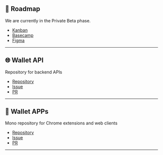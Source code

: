
## 📆 Roadmap
We are currently in the Private Beta phase.
- [Kanban](https://github.com/orgs/RPG-REPUBLIC/projects/10)
- [Basecamp](https://3.basecamp.com/5335890/buckets/29768860/documents/6009732340)
- [Figma](https://www.figma.com/file/bBaWDaQ4yafIfyc82VnrGq/RPG-Wallet-Prototype?type=design&node-id=0%3A1&mode=design&t=7WhXW08JqXsJPUEs-1)

---
## 🌐 Wallet API
Repository for backend APIs
- [Repository](https://github.com/RPG-REPUBLIC/web3-wallet-api)
- [Issue](https://github.com/RPG-REPUBLIC/web3-wallet-api/issues)
- [PR](https://github.com/RPG-REPUBLIC/web3-wallet-api/pulls)

---
## 📱 Wallet APPs
Mono repository for Chrome extensions and web clients
- [Repository](https://github.com/RPG-REPUBLIC/web3-wallet)
- [Issue](https://github.com/RPG-REPUBLIC/web3-wallet)
- [PR](https://github.com/RPG-REPUBLIC/web3-wallet/pulls)

---
